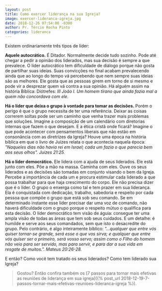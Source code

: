 ```yaml
---
layout: post
title: Como exercer liderança na sua Igreja?
image: exercer-lideranca-igreja.jpg
date: 2018-12-26 07:54:00 -0300
author: Pr. Tércio Rocha Pinto
categories: lideranca
---
```


Existem ordinariamente três tipos de líder:

**Aquele autocrático.** É Ditador. Normalmente decide tudo sozinho. Pode até chegar a pedir a opinião dos liderados, mas sua decisão é sempre a que prevalece. O líder autocrático tem dificuldade de diálogo porque não gosta de partilhar suas ideias. Suas convicções no final acabam prevalecendo ainda que ao longo do tempo vá percebendo que nem sempre suas ideias são as melhores. Ele gosta que as pessoas girem em torno de si mesmo e pode vir a desprezar quem vá contra a sua opinião. Há alguém assim na história Bíblica: Diótrefes: *III João I. Um homem tirano que ainda fazia mal a quem não concordava com ele.*

**Há o líder que deixa o grupo à vontade para tomar as decisões.** Porém o perigo é que o grupo necessita de ter uma referência. Deixar as coisas correrem soltas pode ser um caminho que venha trazer mais problemas que soluções. Imagine a composição de um calendário com diretorias internas que fazem o que desejam. E a ética cristã onde ficará? Imagine o que pode acontecer com pensamentos liberais que não estão em consonância com as diretrizes da Igreja? Houve uma época na história bíblica em que o livro de Juízes relata o que acontecia naquela época: *"Naqueles dias não havia rei em Israel; cada um fazia o que parecia bem aos seus olhos". Juízes 21:25.*

**Há o líder democrático.** Ele lidera com a ajuda de seus liderados. Ele está junto com eles. Põe a mão na massa. Caminha com eles. Ouve os seus liderados e as decisões são tomadas em conjunto visando o bem da Igreja. Percebe a importância de cada um e procura estimular cada liderado a que possa trabalhar para que haja crescimento do corpo. Ele não precisa dizer que é o líder. O grupo o enxerga como tal e tem prazer em sua liderança. Ela é conquistada com dedicação, trabalho, sabedoria e respeito por cada pessoa que compõe o grupo que está sob seu comando. Se em determinado instante esse líder precisar dar uma voz de comando, não haverá dificuldade com o grupo porque o respeito mútuo o qualifica para esta decisão. O líder democrático tem visão de águia: consegue ter uma ampla visão de todas as áreas que tem sob seus cuidados. E um detalhe: é humilde e serve aos seus comandados, sem que isto o desacredite do grupo. Pelo contrário, é algo inteiramente bíblico: *"...qualquer que entre vós quiser tornar-se grande, será esse o que vos sirva; e qualquer que entre vós quiser ser o primeiro, será vosso servo; assim como o Filho do homem não veio para ser servido, mas para servir, e para dar a sua vida em resgate de muitos.". Mateus 20:26-28.*

E então? Como você tem tratado os seus liderados? Como tem liderado sua Igreja?

> Gostou? Então confira também os [7 passos para tornar mais efetivas as reuniões de liderança em sua igreja]({% post_url 2018-12-19-7-passos-tornar-mais-efetivas-reunioes-lideranca-igreja %}).
